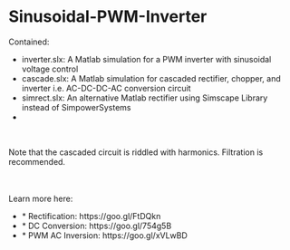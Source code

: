 # Sinusoidal-PWM-Inverter
Contained: <br>
<ul>
  <li>inverter.slx: A Matlab simulation for a PWM inverter with sinusoidal voltage control</li>
  <li>cascade.slx: A Matlab simulation for cascaded rectifier, chopper, and inverter i.e. AC-DC-DC-AC conversion circuit</li>
  <li>simrect.slx: An alternative Matlab rectifier using Simscape Library instead of SimpowerSystems<li>
</ul>
<br>
<p>Note that the cascaded circuit is riddled with harmonics. Filtration is recommended.</p><br>
<br>
Learn more here:
<ul>
  <li>* Rectification: https://goo.gl/FtDQkn</li>
  <li>* DC Conversion: https://goo.gl/754g5B</li>
  <li>* PWM AC Inversion: https://goo.gl/xVLwBD</li>
</ul>
